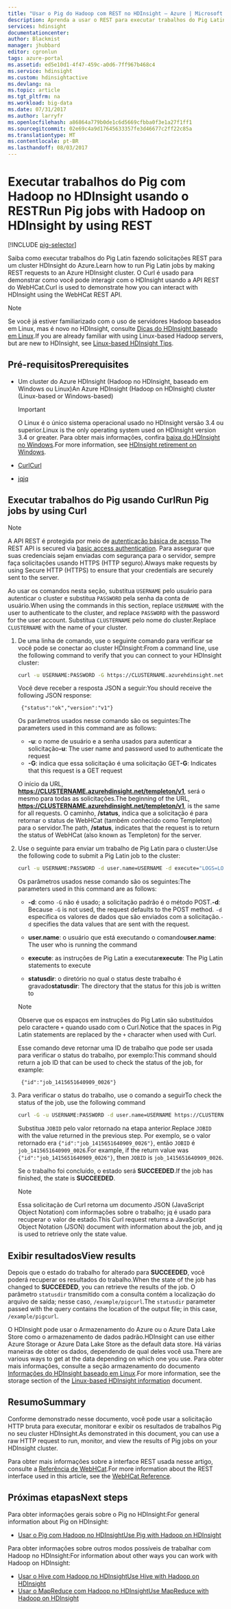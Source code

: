 ```yaml
---
title: "Usar o Pig do Hadoop com REST no HDInsight – Azure | Microsoft Docs"
description: Aprenda a usar o REST para executar trabalhos do Pig Latin em um cluster do Hadoop no Azure HDInsight.
services: hdinsight
documentationcenter: 
author: Blackmist
manager: jhubbard
editor: cgronlun
tags: azure-portal
ms.assetid: ed5e10d1-4f47-459c-a0d6-7ff967b468c4
ms.service: hdinsight
ms.custom: hdinsightactive
ms.devlang: na
ms.topic: article
ms.tgt_pltfrm: na
ms.workload: big-data
ms.date: 07/31/2017
ms.author: larryfr
ms.openlocfilehash: a86864a779b0de1c6d5669cfbba0f3e1a27f1ff1
ms.sourcegitcommit: 02e69c4a9d17645633357fe3d46677c2ff22c85a
ms.translationtype: MT
ms.contentlocale: pt-BR
ms.lasthandoff: 08/03/2017
---
```

# <a name="run-pig-jobs-with-hadoop-on-hdinsight-by-using-rest"></a><span data-ttu-id="a984e-103">Executar trabalhos do Pig com Hadoop no HDInsight usando o REST</span><span class="sxs-lookup"><span data-stu-id="a984e-103">Run Pig jobs with Hadoop on HDInsight by using REST</span></span>

[!INCLUDE [pig-selector](../../includes/hdinsight-selector-use-pig.md)]

<span data-ttu-id="a984e-104">Saiba como executar trabalhos do Pig Latin fazendo solicitações REST para um cluster HDInsight do Azure.</span><span class="sxs-lookup"><span data-stu-id="a984e-104">Learn how to run Pig Latin jobs by making REST requests to an Azure HDInsight cluster.</span></span> <span data-ttu-id="a984e-105">O Curl é usado para demonstrar como você pode interagir com o HDInsight usando a API REST do WebHCat.</span><span class="sxs-lookup"><span data-stu-id="a984e-105">Curl is used to demonstrate how you can interact with HDInsight using the WebHCat REST API.</span></span>

> [!NOTE]
> <span data-ttu-id="a984e-106">Se você já estiver familiarizado com o uso de servidores Hadoop baseados em Linux, mas é novo no HDInsight, consulte [Dicas do HDInsight baseado em Linux](hdinsight-hadoop-linux-information.md).</span><span class="sxs-lookup"><span data-stu-id="a984e-106">If you are already familiar with using Linux-based Hadoop servers, but are new to HDInsight, see [Linux-based HDInsight Tips](hdinsight-hadoop-linux-information.md).</span></span>

## <span data-ttu-id="a984e-107"><a id="prereq"></a>Pré-requisitos</span><span class="sxs-lookup"><span data-stu-id="a984e-107"><a id="prereq"></a>Prerequisites</span></span>

* <span data-ttu-id="a984e-108">Um cluster do Azure HDInsight (Hadoop no HDInsight, baseado em Windows ou Linux)</span><span class="sxs-lookup"><span data-stu-id="a984e-108">An Azure HDInsight (Hadoop on HDInsight) cluster (Linux-based or Windows-based)</span></span>

  > [!IMPORTANT]
  > <span data-ttu-id="a984e-109">O Linux é o único sistema operacional usado no HDInsight versão 3.4 ou superior.</span><span class="sxs-lookup"><span data-stu-id="a984e-109">Linux is the only operating system used on HDInsight version 3.4 or greater.</span></span> <span data-ttu-id="a984e-110">Para obter mais informações, confira [baixa do HDInsight no Windows](hdinsight-component-versioning.md#hdinsight-windows-retirement).</span><span class="sxs-lookup"><span data-stu-id="a984e-110">For more information, see [HDInsight retirement on Windows](hdinsight-component-versioning.md#hdinsight-windows-retirement).</span></span>

* [<span data-ttu-id="a984e-111">Curl</span><span class="sxs-lookup"><span data-stu-id="a984e-111">Curl</span></span>](http://curl.haxx.se/)

* [<span data-ttu-id="a984e-112">jq</span><span class="sxs-lookup"><span data-stu-id="a984e-112">jq</span></span>](http://stedolan.github.io/jq/)

## <span data-ttu-id="a984e-113"><a id="curl"></a>Executar trabalhos do Pig usando Curl</span><span class="sxs-lookup"><span data-stu-id="a984e-113"><a id="curl"></a>Run Pig jobs by using Curl</span></span>

> [!NOTE]
> <span data-ttu-id="a984e-114">A API REST é protegida por meio de [autenticação básica de acesso](http://en.wikipedia.org/wiki/Basic_access_authentication).</span><span class="sxs-lookup"><span data-stu-id="a984e-114">The REST API is secured via [basic access authentication](http://en.wikipedia.org/wiki/Basic_access_authentication).</span></span> <span data-ttu-id="a984e-115">Para assegurar que suas credenciais sejam enviadas com segurança para o servidor, sempre faça solicitações usando HTTPS (HTTP seguro).</span><span class="sxs-lookup"><span data-stu-id="a984e-115">Always make requests by using Secure HTTP (HTTPS) to ensure that your credentials are securely sent to the server.</span></span>
>
> <span data-ttu-id="a984e-116">Ao usar os comandos nesta seção, substitua `USERNAME` pelo usuário para autenticar o cluster e substitua `PASSWORD` pela senha da conta de usuário.</span><span class="sxs-lookup"><span data-stu-id="a984e-116">When using the commands in this section, replace `USERNAME` with the user to authenticate to the cluster, and replace `PASSWORD` with the password for the user account.</span></span> <span data-ttu-id="a984e-117">Substitua `CLUSTERNAME` pelo nome do cluster.</span><span class="sxs-lookup"><span data-stu-id="a984e-117">Replace `CLUSTERNAME` with the name of your cluster.</span></span>
>


1. <span data-ttu-id="a984e-118">De uma linha de comando, use o seguinte comando para verificar se você pode se conectar ao cluster HDInsight:</span><span class="sxs-lookup"><span data-stu-id="a984e-118">From a command line, use the following command to verify that you can connect to your HDInsight cluster:</span></span>

    ```bash
    curl -u USERNAME:PASSWORD -G https://CLUSTERNAME.azurehdinsight.net/templeton/v1/status
    ```

    <span data-ttu-id="a984e-119">Você deve receber a resposta JSON a seguir:</span><span class="sxs-lookup"><span data-stu-id="a984e-119">You should receive the following JSON response:</span></span>

        {"status":"ok","version":"v1"}

    <span data-ttu-id="a984e-120">Os parâmetros usados nesse comando são os seguintes:</span><span class="sxs-lookup"><span data-stu-id="a984e-120">The parameters used in this command are as follows:</span></span>

    * <span data-ttu-id="a984e-121">**-u**: o nome de usuário e a senha usados para autenticar a solicitação</span><span class="sxs-lookup"><span data-stu-id="a984e-121">**-u**: The user name and password used to authenticate the request</span></span>
    * <span data-ttu-id="a984e-122">**-G**: indica que essa solicitação é uma solicitação GET</span><span class="sxs-lookup"><span data-stu-id="a984e-122">**-G**: Indicates that this request is a GET request</span></span>

     <span data-ttu-id="a984e-123">O início da URL, **https://CLUSTERNAME.azurehdinsight.net/templeton/v1**, será o mesmo para todas as solicitações.</span><span class="sxs-lookup"><span data-stu-id="a984e-123">The beginning of the URL, **https://CLUSTERNAME.azurehdinsight.net/templeton/v1**, is the same for all requests.</span></span> <span data-ttu-id="a984e-124">O caminho, **/status**, indica que a solicitação é para retornar o status de WebHCat (também conhecido como Templeton) para o servidor.</span><span class="sxs-lookup"><span data-stu-id="a984e-124">The path, **/status**, indicates that the request is to return the status of WebHCat (also known as Templeton) for the server.</span></span>

2. <span data-ttu-id="a984e-125">Use o seguinte para enviar um trabalho de Pig Latin para o cluster:</span><span class="sxs-lookup"><span data-stu-id="a984e-125">Use the following code to submit a Pig Latin job to the cluster:</span></span>

    ```bash
    curl -u USERNAME:PASSWORD -d user.name=USERNAME -d execute="LOGS=LOAD+'/example/data/sample.log';LEVELS=foreach+LOGS+generate+REGEX_EXTRACT($0,'(TRACE|DEBUG|INFO|WARN|ERROR|FATAL)',1)+as+LOGLEVEL;FILTEREDLEVELS=FILTER+LEVELS+by+LOGLEVEL+is+not+null;GROUPEDLEVELS=GROUP+FILTEREDLEVELS+by+LOGLEVEL;FREQUENCIES=foreach+GROUPEDLEVELS+generate+group+as+LOGLEVEL,COUNT(FILTEREDLEVELS.LOGLEVEL)+as+count;RESULT=order+FREQUENCIES+by+COUNT+desc;DUMP+RESULT;" -d statusdir="/example/pigcurl" https://CLUSTERNAME.azurehdinsight.net/templeton/v1/pig
    ```

    <span data-ttu-id="a984e-126">Os parâmetros usados nesse comando são os seguintes:</span><span class="sxs-lookup"><span data-stu-id="a984e-126">The parameters used in this command are as follows:</span></span>

    * <span data-ttu-id="a984e-127">**-d**: como `-G` não é usado; a solicitação padrão é o método POST.</span><span class="sxs-lookup"><span data-stu-id="a984e-127">**-d**: Because `-G` is not used, the request defaults to the POST method.</span></span> <span data-ttu-id="a984e-128">`-d` especifica os valores de dados que são enviados com a solicitação.</span><span class="sxs-lookup"><span data-stu-id="a984e-128">`-d` specifies the data values that are sent with the request.</span></span>

    * <span data-ttu-id="a984e-129">**user.name**: o usuário que está executando o comando</span><span class="sxs-lookup"><span data-stu-id="a984e-129">**user.name**: The user who is running the command</span></span>
    * <span data-ttu-id="a984e-130">**execute**: as instruções de Pig Latin a executar</span><span class="sxs-lookup"><span data-stu-id="a984e-130">**execute**: The Pig Latin statements to execute</span></span>
    * <span data-ttu-id="a984e-131">**statusdir**: o diretório no qual o status deste trabalho é gravado</span><span class="sxs-lookup"><span data-stu-id="a984e-131">**statusdir**: The directory that the status for this job is written to</span></span>

    > [!NOTE]
    > <span data-ttu-id="a984e-132">Observe que os espaços em instruções do Pig Latin são substituídos pelo caractere `+` quando usado com o Curl.</span><span class="sxs-lookup"><span data-stu-id="a984e-132">Notice that the spaces in Pig Latin statements are replaced by the `+` character when used with Curl.</span></span>

    <span data-ttu-id="a984e-133">Esse comando deve retornar uma ID de trabalho que pode ser usada para verificar o status do trabalho, por exemplo:</span><span class="sxs-lookup"><span data-stu-id="a984e-133">This command should return a job ID that can be used to check the status of the job, for example:</span></span>

        {"id":"job_1415651640909_0026"}

3. <span data-ttu-id="a984e-134">Para verificar o status do trabalho, use o comando a seguir</span><span class="sxs-lookup"><span data-stu-id="a984e-134">To check the status of the job, use the following command</span></span>

     ```bash
    curl -G -u USERNAME:PASSWORD -d user.name=USERNAME https://CLUSTERNAME.azurehdinsight.net/templeton/v1/jobs/JOBID | jq .status.state
    ```

     <span data-ttu-id="a984e-135">Substitua `JOBID` pelo valor retornado na etapa anterior.</span><span class="sxs-lookup"><span data-stu-id="a984e-135">Replace `JOBID` with the value returned in the previous step.</span></span> <span data-ttu-id="a984e-136">Por exemplo, se o valor retornado era `{"id":"job_1415651640909_0026"}`, então `JOBID` é `job_1415651640909_0026`.</span><span class="sxs-lookup"><span data-stu-id="a984e-136">For example, if the return value was `{"id":"job_1415651640909_0026"}`, then `JOBID` is `job_1415651640909_0026`.</span></span>

    <span data-ttu-id="a984e-137">Se o trabalho foi concluído, o estado será **SUCCEEDED**.</span><span class="sxs-lookup"><span data-stu-id="a984e-137">If the job has finished, the state is **SUCCEEDED**.</span></span>

    > [!NOTE]
    > <span data-ttu-id="a984e-138">Essa solicitação de Curl retorna um documento JSON (JavaScript Object Notation) com informações sobre o trabalho; jq é usado para recuperar o valor de estado.</span><span class="sxs-lookup"><span data-stu-id="a984e-138">This Curl request returns a JavaScript Object Notation (JSON) document with information about the job, and jq is used to retrieve only the state value.</span></span>

## <span data-ttu-id="a984e-139"><a id="results"></a>Exibir resultados</span><span class="sxs-lookup"><span data-stu-id="a984e-139"><a id="results"></a>View results</span></span>

<span data-ttu-id="a984e-140">Depois que o estado do trabalho for alterado para **SUCCEEDED**, você poderá recuperar os resultados do trabalho.</span><span class="sxs-lookup"><span data-stu-id="a984e-140">When the state of the job has changed to **SUCCEEDED**, you can retrieve the results of the job.</span></span> <span data-ttu-id="a984e-141">O parâmetro `statusdir` transmitido com a consulta contém a localização do arquivo de saída; nesse caso, `/example/pigcurl`.</span><span class="sxs-lookup"><span data-stu-id="a984e-141">The `statusdir` parameter passed with the query contains the location of the output file; in this case, `/example/pigcurl`.</span></span>

<span data-ttu-id="a984e-142">O HDInsight pode usar o Armazenamento do Azure ou o Azure Data Lake Store como o armazenamento de dados padrão.</span><span class="sxs-lookup"><span data-stu-id="a984e-142">HDInsight can use either Azure Storage or Azure Data Lake Store as the default data store.</span></span> <span data-ttu-id="a984e-143">Há várias maneiras de obter os dados, dependendo de qual deles você usa.</span><span class="sxs-lookup"><span data-stu-id="a984e-143">There are various ways to get at the data depending on which one you use.</span></span> <span data-ttu-id="a984e-144">Para obter mais informações, consulte a seção armazenamento do documento [Informações do HDInsight baseado em Linux](hdinsight-hadoop-linux-information.md#hdfs-azure-storage-and-data-lake-store).</span><span class="sxs-lookup"><span data-stu-id="a984e-144">For more information, see the storage section of the [Linux-based HDInsight information](hdinsight-hadoop-linux-information.md#hdfs-azure-storage-and-data-lake-store) document.</span></span>

## <span data-ttu-id="a984e-145"><a id="summary"></a>Resumo</span><span class="sxs-lookup"><span data-stu-id="a984e-145"><a id="summary"></a>Summary</span></span>

<span data-ttu-id="a984e-146">Conforme demonstrado nesse documento, você pode usar a solicitação HTTP bruta para executar, monitorar e exibir os resultados de trabalhos Pig no seu cluster HDInsight.</span><span class="sxs-lookup"><span data-stu-id="a984e-146">As demonstrated in this document, you can use a raw HTTP request to run, monitor, and view the results of Pig jobs on your HDInsight cluster.</span></span>

<span data-ttu-id="a984e-147">Para obter mais informações sobre a interface REST usada nesse artigo, consulte a [Referência de WebHCat](https://cwiki.apache.org/confluence/display/Hive/WebHCat+Reference).</span><span class="sxs-lookup"><span data-stu-id="a984e-147">For more information about the REST interface used in this article, see the [WebHCat Reference](https://cwiki.apache.org/confluence/display/Hive/WebHCat+Reference).</span></span>

## <span data-ttu-id="a984e-148"><a id="nextsteps"></a>Próximas etapas</span><span class="sxs-lookup"><span data-stu-id="a984e-148"><a id="nextsteps"></a>Next steps</span></span>

<span data-ttu-id="a984e-149">Para obter informações gerais sobre o Pig no HDInsight:</span><span class="sxs-lookup"><span data-stu-id="a984e-149">For general information about Pig on HDInsight:</span></span>

* [<span data-ttu-id="a984e-150">Usar o Pig com Hadoop no HDInsight</span><span class="sxs-lookup"><span data-stu-id="a984e-150">Use Pig with Hadoop on HDInsight</span></span>](hdinsight-use-pig.md)

<span data-ttu-id="a984e-151">Para obter informações sobre outros modos possíveis de trabalhar com Hadoop no HDInsight:</span><span class="sxs-lookup"><span data-stu-id="a984e-151">For information about other ways you can work with Hadoop on HDInsight:</span></span>

* [<span data-ttu-id="a984e-152">Usar o Hive com Hadoop no HDInsight</span><span class="sxs-lookup"><span data-stu-id="a984e-152">Use Hive with Hadoop on HDInsight</span></span>](hdinsight-use-hive.md)
* [<span data-ttu-id="a984e-153">Usar o MapReduce com Hadoop no HDInsight</span><span class="sxs-lookup"><span data-stu-id="a984e-153">Use MapReduce with Hadoop on HDInsight</span></span>](hdinsight-use-mapreduce.md)
